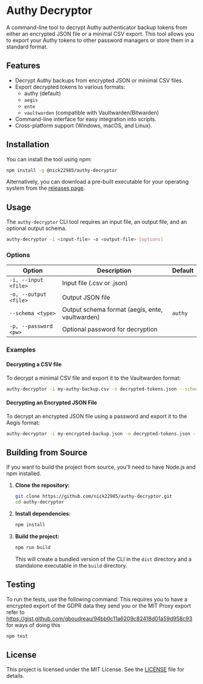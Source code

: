 # Authy Decryptor

A command-line tool to decrypt Authy authenticator backup tokens from either an encrypted JSON file or a minimal CSV export. This tool allows you to export your Authy tokens to other password managers or store them in a standard format.

## Features

- Decrypt Authy backups from encrypted JSON or minimal CSV files.
- Export decrypted tokens to various formats:
  - authy (default)
  - `aegis`
  - `ente`
  - `vaultwarden` (compatible with Vaultwarden/Bitwarden)
- Command-line interface for easy integration into scripts.
- Cross-platform support (Windows, macOS, and Linux).

## Installation

You can install the tool using npm:
```bash
npm install -g @nick22985/authy-decryptor
```
Alternatively, you can download a pre-built executable for your operating system from the [releases page](https://github.com/nick22985/authy-decryptor/releases).

## Usage

The `authy-decryptor` CLI tool requires an input file, an output file, and an optional output schema.

```bash
authy-decryptor -i <input-file> -o <output-file> [options]
```

### Options

| Option                | Description                                     | Default |
| --------------------- | ----------------------------------------------- | ------- |
| `-i, --input <file>`  | Input file (.csv or .json)                      |         |
| `-o, --output <file>` | Output JSON file                                |         |
| `--schema <type>`     | Output schema format (aegis, ente, vaultwarden) | `authy` |
| `-p, --password <pw>` | Optional password for decryption                |         |

### Examples

#### Decrypting a CSV file

To decrypt a minimal CSV file and export it to the Vaultwarden format:

```bash
authy-decryptor -i my-authy-backup.csv -o decrypted-tokens.json --schema vaultwarden
```

#### Decrypting an Encrypted JSON File

To decrypt an encrypted JSON file using a password and export it to the Aegis format:

```bash
authy-decryptor -i my-encrypted-backup.json -o decrypted-tokens.json --schema aegis
```

## Building from Source

If you want to build the project from source, you'll need to have Node.js and npm installed.

1. **Clone the repository:**

   ```bash
   git clone https://github.com/nick22985/authy-decryptor.git
   cd authy-decryptor
   ```

2. **Install dependencies:**

   ```bash
   npm install
   ```

3. **Build the project:**

   ```bash
   npm run build
   ```

   This will create a bundled version of the CLI in the `dist` directory and a standalone executable in the `build` directory.

## Testing

To run the tests, use the following command:
This requires you to have a encrypted export of the GDPR data they send you or the MIT Proxy export refer to https://gist.github.com/gboudreau/94bb0c11a6209c82418d01a59d958c93 for ways of doing this

```bash
npm test
```

## License

This project is licensed under the MIT License. See the [LICENSE](LICENSE) file for details.
